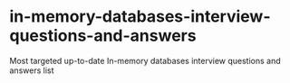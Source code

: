 # in-memory-databases-interview-questions-and-answers
Most targeted up-to-date In-memory databases interview questions and answers list
